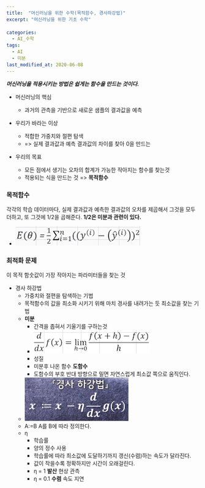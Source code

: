 ```yaml
---
title:  "머신러닝을 위한 수학(목적함수, 경사하강법)"
excerpt: "머신러닝을 위한 기초 수학"

categories:
  - AI_수학
tags:
  - AI
  - 미분
last_modified_at: 2020-06-08
---
```


_**머신러닝을 적용시키는 방법은 쉽게는 함수을 만드는 것이다.**_

* 머신러닝의 핵심
  * 과거의 관측을 기반으로 새로운 샘플의 결과값을 예측
  
* 우리가 바라는 이상
  * 적합한 가중치와 절편 탐색
  * => 실제 결과값과 예측 결과값의 차이를 찾아 0을 만드는  
  
* 우리의 목표
  * 모든 점에서 생기는 오차의 합계가 가능한 작아지는 함수를 찾는것
  * 적용되는 식을 만드는 것 => **목적함수**
  
### 목적함수
  각각의 학습 데이터마다, 실제 결과값과 예측한 결과값의 오차를 
  제곱해서 그것을 모두 더하고, 또 그것에 1/2을 곱해준다.
  **1/2은 미분과 관련이 있다.**
* ![목적함수](/img/목적함수.PNG)
### 최적화 문제
  이 목적 함숫값이 가장 작아지는 파라미터들을 찾는 것
  
* 경사 하강법
  * 가중치와 절편을 탐색하는 기법
  * 목적함수의 값을 최소화 시키기 위해 마치 경사를 내려가는 듯 최소값을 찾는 기법
  * **미분**
    * 간격을 좁혀서 기울기를 구하는것
    * ![미분](/img/미분.PNG)
    * 성질
    * 미분후 나온 함수 **도함수**
    * 도함수의 부호 반대 방향으로 밀면 자연스럽게 최소값 쪽으로 움직인다.
  * ![경사하강법](/img/경사하강법.PNG)
  * A:=B A를 B에 따라 정의한다.
  * η
    * 학습률
    * 양의 정수 사용
    * 학습률에 따라 최소값에 도달하기까지 갱신(수렴)하는 속도가 달라진다.
    * 값이 작을수록 정확하지만 시간이 오래걸린다.
    * η = 1 **발산** 현상 관측
    * η = 0.1 **수렴** 속도 지연
    
